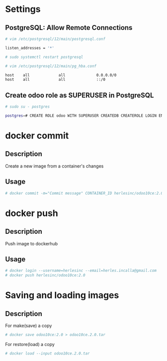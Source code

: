 # Settings

## PostgreSQL: Allow Remote Connections
```bash
# vim /etc/postgresql/12/main/postgresql.conf

listen_addresses = '*'

# sudo systemctl restart postgresql
```

```bash
# vim /etc/postgresql/12/main/pg_hba.conf

host    all             all              0.0.0.0/0                       md5
host    all             all              ::/0                            md5
```

## Create odoo role as SUPERUSER in PostgreSQL
```bash
# sudo su - postgres

postgres=# CREATE ROLE odoo WITH SUPERUSER CREATEDB CREATEROLE LOGIN ENCRYPTED PASSWORD 'odoo';
```

# docker commit

## Description

Create a new image from a container's changes

## Usage
```bash
# docker commit -m="Commit message" CONTAINER_ID herlesinc/odoo10ce:2.0
```
# docker push

## Description

Push image to dockerhub

## Usage
```bash
# docker login --username=herlesinc --email=herles.incalla@gmail.com
# docker push herlesinc/odoo10ce:2.0
```

# Saving and loading images
## Description
For make(save) a copy
```bash
# docker save odoo10ce:2.0 > odoo10ce.2.0.tar
```

For restore(load) a copy
```bash
# docker load --input odoo10ce.2.0.tar
```
